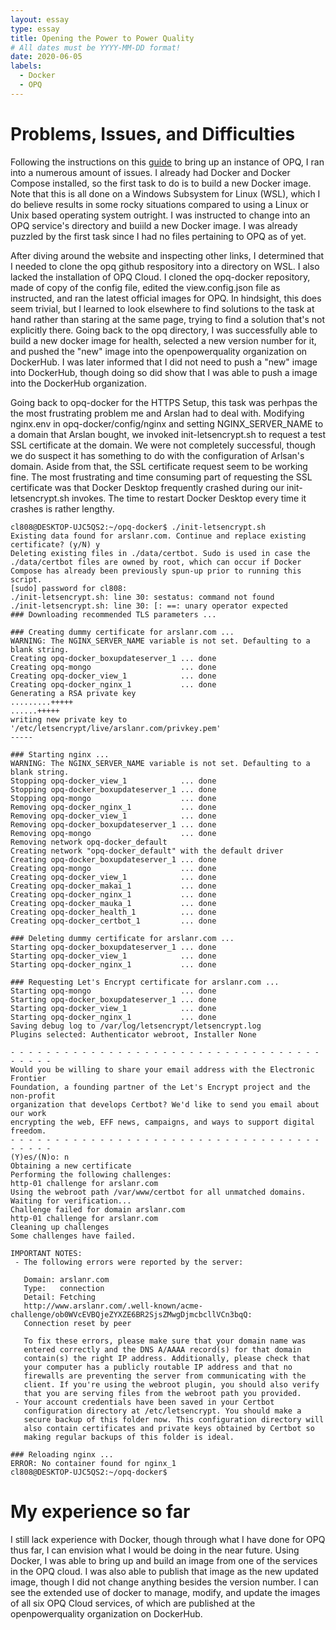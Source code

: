 ```yaml
---
layout: essay
type: essay
title: Opening the Power to Power Quality
# All dates must be YYYY-MM-DD format!
date: 2020-06-05
labels:
  - Docker
  - OPQ
---
```


# Problems, Issues, and Difficulties

Following the instructions on this <a href="https://openpowerquality.org/docs/cloud-docker.html">guide</a> to bring up an instance of OPQ, I ran into a numerous amount of issues. I already had Docker and Docker Compose installed, so the first task to do is to build a new Docker image. Note that this is all done on a Windows Subsystem for Linux (WSL), which I do believe results in some rocky situations compared to using a Linux or Unix based operating system outright. I was instructed to change into an OPQ service's directory and buiild a new Docker image. I was already puzzled by the first task since I had no files pertaining to OPQ as of yet.

After diving around the website and inspecting other links, I determined that I needed to clone the opq github respository into a directory on WSL. I also lacked the installation of OPQ Cloud. I cloned the opq-docker repository, made of copy of the config file, edited the view.config.json file as instructed, and ran the latest official images for OPQ. In hindsight, this does seem trivial, but I learned to look elsewhere to find solutions to the task at hand rather than staring at the same page, trying to find a solution that's not explicitly there. Going back to the opq directory, I was successfully able to build a new docker image for health, selected a new version number for it, and pushed the "new" image into the openpowerquality organization on DockerHub. I was later informed that I did not need to push a "new" image into DockerHub, though doing so did show that I was able to push a image into the DockerHub organization. 

Going back to opq-docker for the HTTPS Setup, this task was perhpas the the most frustrating problem me and Arslan had to deal with. Modifying nginx.env in opq-docker/config/nginx and setting NGINX_SERVER_NAME to a domain that Arslan bought, we invoked init-letsencrypt.sh to request a test SSL certificate at the domain. We were not completely successful, though we do suspect it has something to do with the configuration of Arlsan's domain. Aside from that, the SSL certificate request seem to be working fine. The most frustrating and time consuming part of requesting the SSL certificate was that Docker Desktop frequently crashed during our init-letsencrypt.sh invokes. The time to restart Docker Desktop every time it crashes is rather lengthy.

```
cl808@DESKTOP-UJC5QS2:~/opq-docker$ ./init-letsencrypt.sh
Existing data found for arslanr.com. Continue and replace existing certificate? (y/N) y
Deleting existing files in ./data/certbot. Sudo is used in case the ./data/certbot files are owned by root, which can occur if Docker Compose has already been previously spun-up prior to running this script.
[sudo] password for cl808:
./init-letsencrypt.sh: line 30: sestatus: command not found
./init-letsencrypt.sh: line 30: [: ==: unary operator expected
### Downloading recommended TLS parameters ...

### Creating dummy certificate for arslanr.com ...
WARNING: The NGINX_SERVER_NAME variable is not set. Defaulting to a blank string.
Creating opq-docker_boxupdateserver_1 ... done
Creating opq-mongo                    ... done
Creating opq-docker_view_1            ... done
Creating opq-docker_nginx_1           ... done
Generating a RSA private key
.........+++++
......+++++
writing new private key to '/etc/letsencrypt/live/arslanr.com/privkey.pem'
-----

### Starting nginx ...
WARNING: The NGINX_SERVER_NAME variable is not set. Defaulting to a blank string.
Stopping opq-docker_view_1            ... done
Stopping opq-docker_boxupdateserver_1 ... done
Stopping opq-mongo                    ... done
Removing opq-docker_nginx_1           ... done
Removing opq-docker_view_1            ... done
Removing opq-docker_boxupdateserver_1 ... done
Removing opq-mongo                    ... done
Removing network opq-docker_default
Creating network "opq-docker_default" with the default driver
Creating opq-docker_boxupdateserver_1 ... done
Creating opq-mongo                    ... done
Creating opq-docker_view_1            ... done
Creating opq-docker_makai_1           ... done
Creating opq-docker_nginx_1           ... done
Creating opq-docker_mauka_1           ... done
Creating opq-docker_health_1          ... done
Creating opq-docker_certbot_1         ... done

### Deleting dummy certificate for arslanr.com ...
Starting opq-docker_boxupdateserver_1 ... done
Starting opq-docker_view_1            ... done
Starting opq-docker_nginx_1           ... done

### Requesting Let's Encrypt certificate for arslanr.com ...
Starting opq-mongo                    ... done
Starting opq-docker_boxupdateserver_1 ... done
Starting opq-docker_view_1            ... done
Starting opq-docker_nginx_1           ... done
Saving debug log to /var/log/letsencrypt/letsencrypt.log
Plugins selected: Authenticator webroot, Installer None

- - - - - - - - - - - - - - - - - - - - - - - - - - - - - - - - - - - - - - - -
Would you be willing to share your email address with the Electronic Frontier
Foundation, a founding partner of the Let's Encrypt project and the non-profit
organization that develops Certbot? We'd like to send you email about our work
encrypting the web, EFF news, campaigns, and ways to support digital freedom.
- - - - - - - - - - - - - - - - - - - - - - - - - - - - - - - - - - - - - - - -
(Y)es/(N)o: n
Obtaining a new certificate
Performing the following challenges:
http-01 challenge for arslanr.com
Using the webroot path /var/www/certbot for all unmatched domains.
Waiting for verification...
Challenge failed for domain arslanr.com
http-01 challenge for arslanr.com
Cleaning up challenges
Some challenges have failed.

IMPORTANT NOTES:
 - The following errors were reported by the server:

   Domain: arslanr.com
   Type:   connection
   Detail: Fetching
   http://www.arslanr.com/.well-known/acme-challenge/ob0WVcEVBQjeZYXZE6BR2SjsZMwgDjmcbcllVCn3bqQ:
   Connection reset by peer

   To fix these errors, please make sure that your domain name was
   entered correctly and the DNS A/AAAA record(s) for that domain
   contain(s) the right IP address. Additionally, please check that
   your computer has a publicly routable IP address and that no
   firewalls are preventing the server from communicating with the
   client. If you're using the webroot plugin, you should also verify
   that you are serving files from the webroot path you provided.
 - Your account credentials have been saved in your Certbot
   configuration directory at /etc/letsencrypt. You should make a
   secure backup of this folder now. This configuration directory will
   also contain certificates and private keys obtained by Certbot so
   making regular backups of this folder is ideal.

### Reloading nginx ...
ERROR: No container found for nginx_1
cl808@DESKTOP-UJC5QS2:~/opq-docker$
```

# My experience so far
I still lack experience with Docker, though through what I have done for OPQ thus far, I can envision what I would be doing in the near future. Using Docker, I was able to bring up and build an image from one of the services in the OPQ cloud. I was also able to publish that image as the new updated image, though I did not change anything besides the version number. I can see the extended use of docker to manage, modify, and update the images of all six OPQ Cloud services, of which are published at the openpowerquality organization on DockerHub.
